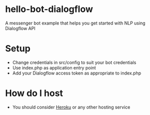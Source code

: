 # hello-bot-dialogflow
A messenger bot example that helps you get started with NLP using Dialogflow  API

# Setup
* Change credentials in src/config to suit your bot credentials
* Use index.php as application entry point
* Add your Dialogflow access token as appropriate to index.php

# How do I host
* You should consider [Heroku](https://www.heroku.com/) or any other hosting service

